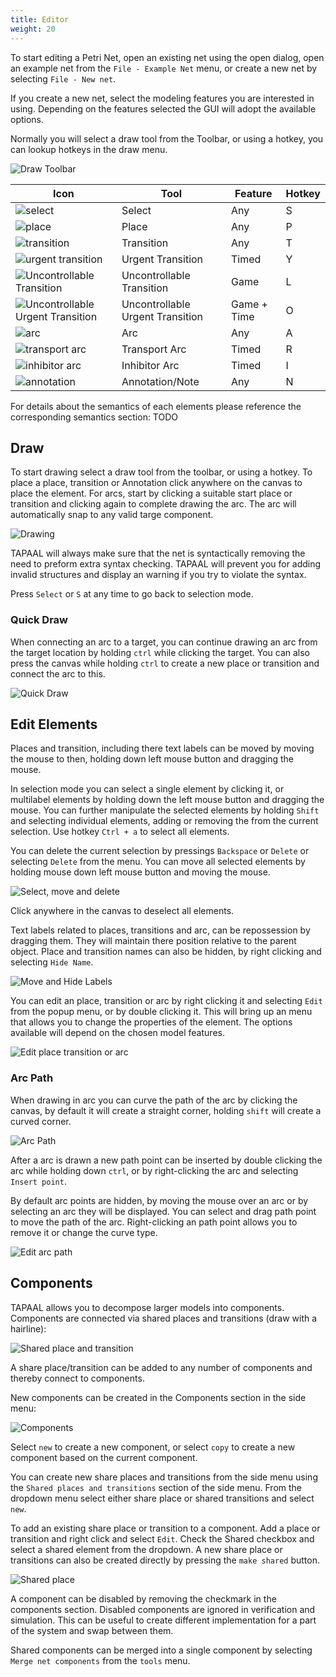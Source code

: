 ```yaml
---
title: Editor
weight: 20
---
```


To start editing a Petri Net, open an existing net using the open dialog, open an example net from the `File - Example Net` menu, or create a new net by selecting `File - New net`. 

If you create a new net, select the modeling features you are interested in using. Depending on the features selected the GUI will adopt the available options. 

Normally you will select a draw tool from the Toolbar, or using a hotkey, you can lookup hotkeys in the draw menu. 

![Draw Toolbar](draw-tools.png)


| Icon | Tool   | Feature  | Hotkey  |
|------|--------|----------|---------|
| ![select](icons/select.png?classes=inline)     | Select | Any      | S       |
| ![place](icons/place.png?classes=inline)     | Place  | Any      | P   |
| ![transition](icons/transition.png?classes=inline)     | Transition  | Any  | T   |
| ![urgent transition](icons/urgent-transition.png?classes=inline)     | Urgent Transition | Timed | Y |
| ![Uncontrollable Transition](icons/uncontrollable-transition.png?classes=inline)     | Uncontrollable Transition | Game | L |
| ![Uncontrollable Urgent Transition](icons/uncontrollable-urgent-transition.png?classes=inline)     | Uncontrollable Urgent Transition | Game + Time | O | 
| ![arc](icons/arc.png?classes=inline)    | Arc    | Any | A |
| ![transport arc](icons/transport-arc.png?classes=inline)    | Transport Arc | Timed | R | 
| ![inhibitor arc](icons/inhibitor-arc.png?classes=inline)     | Inhibitor Arc | Timed | I | 
| ![annotation](icons/annotation.png?classes=inline)     | Annotation/Note | Any | N | 

For details about the semantics of each elements please reference the corresponding semantics section: TODO

## Draw 
To start drawing select a draw tool from the toolbar, or using a hotkey. 
To place a place, transition or Annotation click anywhere on the canvas to place the element.
For arcs, start by clicking a suitable start place or transition and clicking again to complete drawing the arc. The arc will automatically snap to any valid targe component. 

![Drawing](draw.gif)

TAPAAL will always make sure that the net is syntactically removing the need to preform extra syntax checking. TAPAAL will prevent you for adding invalid structures and display an warning if you try to violate the syntax.

Press `Select` or `S` at any time to go back to selection mode. 


### Quick Draw
When connecting an arc to a target, you can continue drawing an arc from the target location by holding `ctrl` while clicking the target. 
You can also press the canvas while holding `ctrl` to create a new place or transition and connect the arc to this. 

![Quick Draw](quickdraw.gif)

## Edit Elements

Places and transition, including there text labels can be moved by moving the mouse to then, holding down left mouse button and dragging the mouse.

In selection mode you can select a single element by clicking it, or multilabel elements by holding down the left mouse button and dragging the mouse. You can further manipulate the selected elements by holding `Shift` and selecting individual elements, adding or removing the from the current selection. 
Use hotkey `Ctrl + a` to select all elements. 

You can delete the current selection by pressings `Backspace` or `Delete` or selecting `Delete` from the menu.  You can move all selected elements by holding mouse down left mouse button and moving the mouse. 

![Select, move and delete](moveAndDelete.gif)

Click anywhere in the canvas to deselect all elements. 

Text labels related to places, transitions and arc, can be repossession by dragging them. They will maintain there position relative to the parent object. 
Place and transition names can also be hidden, by right clicking and selecting `Hide Name`. 

![Move and Hide Labels](movelabels.gif)

You can edit an place, transition or arc by right clicking it and selecting `Edit` from the popup menu, or by double clicking it. 
This will bring up an menu that allows you to change the properties of the element. The options available will depend on the chosen model features. 

![Edit place transition or arc](edit.gif)


### Arc Path
When drawing in arc you can curve the path of the arc by clicking the canvas, by default it will create a straight corner, holding `shift` will create a curved corner. 

![Arc Path](arcpath.png)

After a arc is drawn a new path point can be inserted by double clicking the arc while holding down `ctrl`, or by right-clicking the arc and selecting `Insert point`. 

By default arc points are hidden, by moving the mouse over an arc or by selecting an arc they will be displayed. You can select and drag path point to move the path of the arc. 
Right-clicking an path point allows you to remove it or change the curve type. 

![Edit arc path](edit-arcpath.png)


## Components 
TAPAAL allows you to decompose larger models into components. Components are connected via shared places and transitions (draw with a hairline):

![Shared place and transition](shared-pt.png) 

A share place/transition can be added to any number of components and thereby connect to components. 

New components can be created in the Components section in the side menu:

![Components](components.png)

Select `new` to create a new component, or select `copy` to create a new component based on the current component. 

You can create new share places and transitions from the side menu using the `Shared places and transitions` section of the side menu. From the dropdown menu select either share place or shared transitions and select `new`. 

To add an existing share place or transition to a component. Add a place or transition and right click and select `Edit`. Check the Shared checkbox and select a shared element from the dropdown. A new share place or transitions can also be created directly by pressing the `make shared` button. 

![Shared place](shared-place.png)

A component can be disabled by removing the checkmark in the components section. Disabled components are ignored in verification and simulation. This can be useful to create different implementation for a part of the system and swap between them. 

Shared components can be merged into a single component by selecting `Merge net components` from the `tools` menu. 






